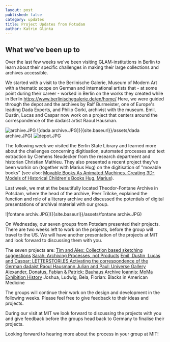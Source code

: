 ```yaml
---
layout: post
published: false
category: updates
title: Project Updates from Potsdam
author: Katrin Glinka
---
```

## What we've been up to 
Over the last few weeks we've been visiting GLAM-institutions in Berlin to learn about their specific challenges in making their large collections and archives accessible. 

We started with a visit to the Berlinische Galerie, Museum of Modern Art with a thematic scope on German and international artists that - at some point during their career - worked in Berlin on the works they created while in Berlin https://www.berlinischegalerie.de/en/home/
Here, we were guided through the depot and the archives by Ralf Burmeister, one of Europe's leading Dada Experts, and Philip Gorki, archivist with the museum. Emil, Dustin, Lucas and Caspar now work on a project that centers around the correspondence of the dadaist artist Raoul Hausman. 

![archive.JPG]({{site.baseurl}}/assets/archive.JPG)
![dada archive.JPG]({{site.baseurl}}/assets/dada archive.JPG)
![depot.JPG]({{site.baseurl}}/assets/depot.JPG)


The following week we visited the Berlin State Library and learned more about the challenges concerning  digitisation, automated processes and text extraction by Clemens Neudecker from the research department and historian Christian Mathieu. They also presented a recent project they've been workin on (together with Marius Hug) on the digitisation of "movable books" (see also: [Movable Books As Animated Machines. Creating 3D-Models of Historical Children's Books  Hug, Marius](https://zenodo.org/record/833431#.WtCfyaLCeFw)). 

Last week, we met at the beautifully located Theodor-Fontane Archive in Potsdam, where the head of the archive, Peer Trilcke, explained the function and role of a literary archive and discussed the potentials of digital presentations of archival material with our group. 

![fontane archiv.JPG]({{site.baseurl}}/assets/fontane archiv.JPG)

On Wednesday, our seven groups from Potsdam presented their projects. 
There are two weeks left to work on the projects, before the group will travel to the US. 
We will have another presentation of the projects at MIT and look forward to discussing them with you.

The seven projects are:
[Tim and Alex: Collection based sketching  suggestions](https://fhp.incom.org/action/open-file/285127)
[Sarah: Archiving Processes, not Products](https://fhp.incom.org/action/open-file/285165)
[Emil, Dustin, Lucas  and Caspar: LETTERSTORI.ES Activating the correspondence of the  German dadaist Raoul Hausmann ](https://fhp.incom.org/action/open-file/285125)
[Julian and Paul: Universe Gallery ](https://fhp.incom.org/action/open-file/285163)
[Alexander, Donatus, Fabian & Patrick: Bauhaus Archive](https://fhp.incom.org/action/open-file/285167)
[Ioannis: MoMa Exhibition History](https://www.dropbox.com/s/yadv6kr4cea8rje/ioannis_sarakasidis_moma_exhibiton_history.pdf?dl=0)
Joshua, Ludwig, Bela, Florian: Blacks in American Medicine

The groups will continue their work on the design and development in the following weeks. Please feel free to give feedback to their ideas and projects. 

During our visit at MIT we look forward to discussing the projects with you and give feedback before the groups head back to Germany to finalise their projects.

Looking forward to hearing more about the process in your group at MIT!






